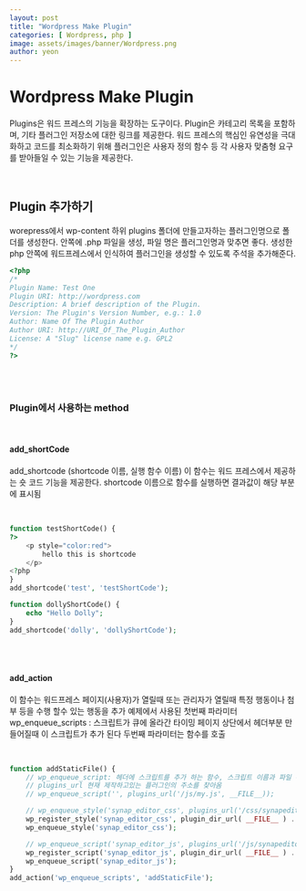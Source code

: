 ```yaml
---
layout: post
title: "Wordpress Make Plugin" 
categories: [ Wordpress, php ]
image: assets/images/banner/Wordpress.png
author: yeon
---
```


# Wordpress Make Plugin
Plugins은 워드 프레스의 기능을 확장하는 도구이다. Plugin은 카테고리 목록을 포함하며, 기타 플러그인 저장소에 대한 링크를 제공한다. 워드 프레스의 핵심인 유연성을 극대화하고 코드를 최소화하기 위해 플러그인은 사용자 정의 함수 등 각 사용자 맞춤형 요구를 받아들일 수 있는 기능을 제공한다.

<br>

## Plugin 추가하기
worepress에서 wp-content 하위 plugins 폴더에 만들고자하는 플러그인명으로 폴더를 생성한다.
안쪽에 .php 파일을 생성, 파일 명은 플러그인명과 맞추면 좋다.
생성한 php 안쪽에 워드프레스에서 인식하여 플러그인을 생성할 수 있도록 주석을 추가해준다.
```php
<?php
/*
Plugin Name: Test One
Plugin URI: http://wordpress.com
Description: A brief description of the Plugin.
Version: The Plugin's Version Number, e.g.: 1.0
Author: Name Of The Plugin Author
Author URI: http://URI_Of_The_Plugin_Author
License: A "Slug" license name e.g. GPL2
*/
?>
```

<br><br>

### Plugin에서 사용하는 method

<br>

#### add_shortCode
add_shortcode (shortcode 이름, 실행 함수 이름)
이 함수는 워드 프레스에서 제공하는 숏 코드 기능을 제공한다.
shortcode 이름으로 함수를 실행하면 결과값이 해당 부분에 표시됨

<br>

```php
function testShortCode() {
?>
    <p style="color:red">
        hello this is shortcode
    </p>
<?php
}
add_shortcode('test', 'testShortCode');

function dollyShortCode() {
    echo "Hello Dolly";
}
add_shortcode('dolly', 'dollyShortCode');
```
<br><br>

#### add_action
이 함수는 워드프레스 페이지(사용자)가 열릴때 또는 관리자가 열릴때 특정 행동이나 첨부 등을 수행 할수 있는 행동을 추가
예제에서 사용된 첫번째 파라미터 wp_enqueue_scripts : 스크립트가 큐에 올라간 타이밍 페이지 상단에서 헤더부분 만들어질때 이 스크립트가 추가 된다
두번째 파라미터는 함수를 호출

<br>

```php
function addStaticFile() {
    // wp_enqueue_script: 헤더에 스크립트를 추가 하는 함수, 스크립트 이름과 파일 주소가 필요
    // plugins_url 현재 제작하고있는 플러그인의 주소를 찾아옴
    // wp_enqueue_script('', plugins_url('/js/my.js', __FILE__));

    // wp_enqueue_style('synap_editor_css', plugins_url('/css/synapeditor.css', __FILE__));
    wp_register_style('synap_editor_css', plugin_dir_url( __FILE__ ) . 'css/synapeditor.css');
    wp_enqueue_style('synap_editor_css');

    // wp_enqueue_script('synap_editor_js', plugins_url('/js/synapeditor.js', __FILE__));
    wp_register_script('synap_editor_js', plugin_dir_url( __FILE__ ) . 'js/synapeditor.js');
    wp_enqueue_script('synap_editor_js');
}
add_action('wp_enqueue_scripts', 'addStaticFile');
```
<br>

<br><br><br>